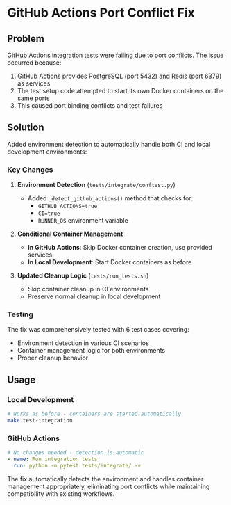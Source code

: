 # GitHub Actions Port Conflict Fix

## Problem
GitHub Actions integration tests were failing due to port conflicts. The issue occurred because:

1. GitHub Actions provides PostgreSQL (port 5432) and Redis (port 6379) as services
2. The test setup code attempted to start its own Docker containers on the same ports
3. This caused port binding conflicts and test failures

## Solution
Added environment detection to automatically handle both CI and local development environments:

### Key Changes

1. **Environment Detection** (`tests/integrate/conftest.py`)
   - Added `_detect_github_actions()` method that checks for:
     - `GITHUB_ACTIONS=true`
     - `CI=true` 
     - `RUNNER_OS` environment variable

2. **Conditional Container Management**
   - **In GitHub Actions**: Skip Docker container creation, use provided services
   - **In Local Development**: Start Docker containers as before

3. **Updated Cleanup Logic** (`tests/run_tests.sh`)
   - Skip container cleanup in CI environments
   - Preserve normal cleanup in local development

### Testing
The fix was comprehensively tested with 6 test cases covering:
- Environment detection in various CI scenarios
- Container management logic for both environments
- Proper cleanup behavior

## Usage

### Local Development
```bash
# Works as before - containers are started automatically
make test-integration
```

### GitHub Actions
```yaml
# No changes needed - detection is automatic
- name: Run integration tests
  run: python -m pytest tests/integrate/ -v
```

The fix automatically detects the environment and handles container management appropriately, eliminating port conflicts while maintaining compatibility with existing workflows.
